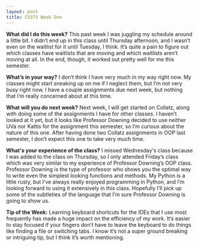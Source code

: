 ```yaml
---
layout: post
title: CS373 Week One
---
```


__What did I do this week?__ This past week I was juggling my schedule around a little bit. I didn’t end up in this class until Thursday afternoon, and I wasn’t even on the waitlist for it until Tuesday, I think. It’s quite a pain to figure out which classes have waitlists that are moving and which waitlists aren’t moving at all. In the end, though, it worked out pretty well for me this semester.

__What’s in your way?__ I don’t think I have very much in my way right now. My classes might start sneaking up on me if I neglect them, but I’m not very busy right now. I have a couple assignments due next week, but nothing that I’m really concerned about at this time.

__What will you do next week?__ Next week, I will get started on Collatz, along with doing some of the assignments I have for other classes. I haven’t looked at it yet, but it looks like Professor Downing decided to use neither UVa nor Kattis for the assignment this semester, so I’m curious about the nature of this one. After having done two Collatz assignments in OOP last semester, I don’t expect this one to take very much time. 

__What's your experience of the class?__ I missed Wednesday's class because I was added to the class on Thursday, so I only attended Friday’s class which was very similar to my experience of Professor Downing’s OOP class. Professor Downing is the type of professor who shows you the optimal way to write even the simplest looking functions and methods. My Python is a little rusty, but I’ve always really enjoyed programming in Python, and I’m looking forward to using it extensively in this class. Hopefully I’ll pick up some of the subtleties of the language that I’m sure Professor Downing is going to show us.

__Tip of the Week:__ Learning keyboard shortcuts for the IDEs that I use most frequently has made a huge impact on the efficiency of my work. It’s easier to stay focused if your fingers don’t have to leave the keyboard to do things like finding a file or switching tabs. I know it’s not a super ground breaking or intriguing tip, but I think it’s worth mentioning.
